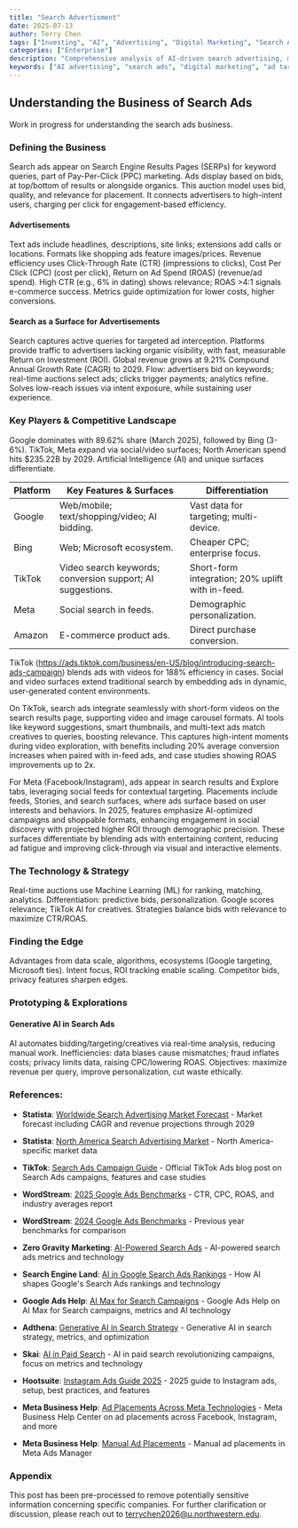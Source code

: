 ```yaml
---
title: "Search Advertisment"
date: 2025-07-13
author: Terry Chen
tags: ["Investing", "AI", "Advertising", "Digital Marketing", "Search Ads"]
categories: ["Enterprise"]
description: "Comprehensive analysis of AI-driven search advertising, market dynamics, and investment opportunities. Exploring how AI is revolutionizing ad targeting, optimization, and performance in the $200B+ search advertising market."
keywords: ["AI advertising", "search ads", "digital marketing", "ad targeting", "Google Ads", "AI marketing", "ad optimization", "search advertising market"]
---
```


## Understanding the Business of Search Ads

Work in progress for understanding the search ads business.

### Defining the Business
Search ads appear on Search Engine Results Pages (SERPs) for keyword queries, part of Pay-Per-Click (PPC) marketing. Ads display based on bids, at top/bottom of results or alongside organics. This auction model uses bid, quality, and relevance for placement. It connects advertisers to high-intent users, charging per click for engagement-based efficiency.

#### Advertisements
Text ads include headlines, descriptions, site links; extensions add calls or locations. Formats like shopping ads feature images/prices. Revenue efficiency uses Click-Through Rate (CTR) (impressions to clicks), Cost Per Click (CPC) (cost per click), Return on Ad Spend (ROAS) (revenue/ad spend). High CTR (e.g., 6% in dating) shows relevance; ROAS >4:1 signals e-commerce success. Metrics guide optimization for lower costs, higher conversions.

#### Search as a Surface for Advertisements
Search captures active queries for targeted ad interception. Platforms provide traffic to advertisers lacking organic visibility, with fast, measurable Return on Investment (ROI). Global revenue grows at 9.21% Compound Annual Growth Rate (CAGR) to 2029. Flow: advertisers bid on keywords; real-time auctions select ads; clicks trigger payments; analytics refine. Solves low-reach issues via intent exposure, while sustaining user experience.

### Key Players & Competitive Landscape
Google dominates with 89.62% share (March 2025), followed by Bing (3-6%). TikTok, Meta expand via social/video surfaces; North American spend hits $235.22B by 2029. Artificial Intelligence (AI) and unique surfaces differentiate.

| Platform | Key Features & Surfaces | Differentiation |
|----------|-------------------------|-----------------|
| Google | Web/mobile; text/shopping/video; AI bidding. | Vast data for targeting; multi-device. |
| Bing | Web; Microsoft ecosystem. | Cheaper CPC; enterprise focus. |
| TikTok | Video search keywords; conversion support; AI suggestions. | Short-form integration; 20% uplift with in-feed. |
| Meta | Social search in feeds. | Demographic personalization. |
| Amazon | E-commerce product ads. | Direct purchase conversion. |

TikTok (https://ads.tiktok.com/business/en-US/blog/introducing-search-ads-campaign) blends ads with videos for 188% efficiency in cases. Social and video surfaces extend traditional search by embedding ads in dynamic, user-generated content environments. 

On TikTok, search ads integrate seamlessly with short-form videos on the search results page, supporting video and image carousel formats. AI tools like keyword suggestions, smart thumbnails, and multi-text ads match creatives to queries, boosting relevance. This captures high-intent moments during video exploration, with benefits including 20% average conversion increases when paired with in-feed ads, and case studies showing ROAS improvements up to 2x. 

For Meta (Facebook/Instagram), ads appear in search results and Explore tabs, leveraging social feeds for contextual targeting. Placements include feeds, Stories, and search surfaces, where ads surface based on user interests and behaviors. In 2025, features emphasize AI-optimized campaigns and shoppable formats, enhancing engagement in social discovery with projected higher ROI through demographic precision. These surfaces differentiate by blending ads with entertaining content, reducing ad fatigue and improving click-through via visual and interactive elements.

### The Technology & Strategy
Real-time auctions use Machine Learning (ML) for ranking, matching, analytics. Differentiation: predictive bids, personalization. Google scores relevance; TikTok AI for creatives. Strategies balance bids with relevance to maximize CTR/ROAS.

### Finding the Edge
Advantages from data scale, algorithms, ecosystems (Google targeting, Microsoft ties). Intent focus, ROI tracking enable scaling. Competitor bids, privacy features sharpen edges.

### Prototyping & Explorations

#### Generative AI in Search Ads
AI automates bidding/targeting/creatives via real-time analysis, reducing manual work. Inefficiencies: data biases cause mismatches; fraud inflates costs; privacy limits data, raising CPC/lowering ROAS. Objectives: maximize revenue per query, improve personalization, cut waste ethically.

### References:

- **Statista**: [Worldwide Search Advertising Market Forecast](https://www.statista.com/outlook/amo/advertising/search-advertising/worldwide) - Market forecast including CAGR and revenue projections through 2029
- **Statista**: [North America Search Advertising Market](https://www.statista.com/outlook/amo/advertising/search-advertising/north-america) - North America-specific market data

- **TikTok**: [Search Ads Campaign Guide](https://ads.tiktok.com/business/en-US/blog/introducing-search-ads-campaign) - Official TikTok Ads blog post on Search Ads campaigns, features and case studies

- **WordStream**: [2025 Google Ads Benchmarks](https://www.wordstream.com/blog/2025-google-ads-benchmarks) - CTR, CPC, ROAS, and industry averages report
- **WordStream**: [2024 Google Ads Benchmarks](https://www.wordstream.com/blog/2024-google-ads-benchmarks) - Previous year benchmarks for comparison

- **Zero Gravity Marketing**: [AI-Powered Search Ads](https://zerogravitymarketing.com/blog/ai-powered-search-ads/) - AI-powered search ads metrics and technology
- **Search Engine Land**: [AI in Google Search Ads Rankings](https://searchengineland.com/ai-google-search-ads-rankings-455520) - How AI shapes Google's Search Ads rankings and technology
- **Google Ads Help**: [AI Max for Search Campaigns](https://support.google.com/google-ads/answer/15910187?hl=en) - Google Ads Help on AI Max for Search campaigns, metrics and AI technology
- **Adthena**: [Generative AI in Search Strategy](https://www.adthena.com/resources/blog/six-ways-generative-ai-can-transform-your-search-strategy/) - Generative AI in search strategy, metrics, and optimization
- **Skai**: [AI in Paid Search](https://skai.io/blog/ai-in-paid-search/) - AI in paid search revolutionizing campaigns, focus on metrics and technology

- **Hootsuite**: [Instagram Ads Guide 2025](https://blog.hootsuite.com/instagram-ads-guide/) - 2025 guide to Instagram ads, setup, best practices, and features

- **Meta Business Help**: [Ad Placements Across Meta Technologies](https://www.facebook.com/business/help/407108559393196) - Meta Business Help Center on ad placements across Facebook, Instagram, and more
- **Meta Business Help**: [Manual Ad Placements](https://www.facebook.com/business/help/175741192481247) - Manual ad placements in Meta Ads Manager

### Appendix 
This post has been pre-processed to remove potentially sensitive information concerning specific companies. For further clarification or discussion, please reach out to terrychen2026@u.northwestern.edu.
